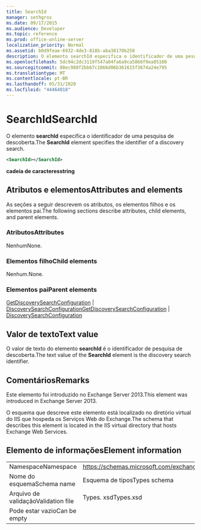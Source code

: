 ```yaml
---
title: SearchId
manager: sethgros
ms.date: 09/17/2015
ms.audience: Developer
ms.topic: reference
ms.prod: office-online-server
localization_priority: Normal
ms.assetid: b0d9feae-6932-4de3-818b-aba38170b258
description: O elemento searchId especifica o identificador de uma pesquisa de descoberta.
ms.openlocfilehash: 5dc94c2dc3119f547a04fa6a9ca5866f9ea05100
ms.sourcegitcommit: 88ec988f2bb67c1866d06b361615f3674a24e795
ms.translationtype: MT
ms.contentlocale: pt-BR
ms.lasthandoff: 05/31/2020
ms.locfileid: "44464018"
---
```

# <a name="searchid"></a><span data-ttu-id="818aa-103">SearchId</span><span class="sxs-lookup"><span data-stu-id="818aa-103">SearchId</span></span>

<span data-ttu-id="818aa-104">O elemento **searchId** especifica o identificador de uma pesquisa de descoberta.</span><span class="sxs-lookup"><span data-stu-id="818aa-104">The **SearchId** element specifies the identifier of a discovery search.</span></span> 
  
```XML
<SearchId></SearchId>
```

 <span data-ttu-id="818aa-105">**cadeia de caracteres**</span><span class="sxs-lookup"><span data-stu-id="818aa-105">**string**</span></span>
## <a name="attributes-and-elements"></a><span data-ttu-id="818aa-106">Atributos e elementos</span><span class="sxs-lookup"><span data-stu-id="818aa-106">Attributes and elements</span></span>

<span data-ttu-id="818aa-107">As seções a seguir descrevem os atributos, os elementos filhos e os elementos pai.</span><span class="sxs-lookup"><span data-stu-id="818aa-107">The following sections describe attributes, child elements, and parent elements.</span></span>
  
### <a name="attributes"></a><span data-ttu-id="818aa-108">Atributos</span><span class="sxs-lookup"><span data-stu-id="818aa-108">Attributes</span></span>

<span data-ttu-id="818aa-109">Nenhum</span><span class="sxs-lookup"><span data-stu-id="818aa-109">None.</span></span>
  
### <a name="child-elements"></a><span data-ttu-id="818aa-110">Elementos filho</span><span class="sxs-lookup"><span data-stu-id="818aa-110">Child elements</span></span>

<span data-ttu-id="818aa-111">Nenhum.</span><span class="sxs-lookup"><span data-stu-id="818aa-111">None.</span></span>
  
### <a name="parent-elements"></a><span data-ttu-id="818aa-112">Elementos pai</span><span class="sxs-lookup"><span data-stu-id="818aa-112">Parent elements</span></span>

<span data-ttu-id="818aa-113">[GetDiscoverySearchConfiguration](getdiscoverysearchconfiguration.md)  |  [DiscoverySearchConfiguration](discoverysearchconfiguration.md)</span><span class="sxs-lookup"><span data-stu-id="818aa-113">[GetDiscoverySearchConfiguration](getdiscoverysearchconfiguration.md) | [DiscoverySearchConfiguration](discoverysearchconfiguration.md)</span></span>
  
## <a name="text-value"></a><span data-ttu-id="818aa-114">Valor de texto</span><span class="sxs-lookup"><span data-stu-id="818aa-114">Text value</span></span>

<span data-ttu-id="818aa-115">O valor de texto do elemento **searchId** é o identificador de pesquisa de descoberta.</span><span class="sxs-lookup"><span data-stu-id="818aa-115">The text value of the **SearchId** element is the discovery search identifier.</span></span> 
  
## <a name="remarks"></a><span data-ttu-id="818aa-116">Comentários</span><span class="sxs-lookup"><span data-stu-id="818aa-116">Remarks</span></span>

<span data-ttu-id="818aa-117">Este elemento foi introduzido no Exchange Server 2013.</span><span class="sxs-lookup"><span data-stu-id="818aa-117">This element was introduced in Exchange Server 2013.</span></span>
  
<span data-ttu-id="818aa-118">O esquema que descreve este elemento está localizado no diretório virtual do IIS que hospeda os Serviços Web do Exchange.</span><span class="sxs-lookup"><span data-stu-id="818aa-118">The schema that describes this element is located in the IIS virtual directory that hosts Exchange Web Services.</span></span>
  
## <a name="element-information"></a><span data-ttu-id="818aa-119">Elemento de informações</span><span class="sxs-lookup"><span data-stu-id="818aa-119">Element information</span></span>

|||
|:-----|:-----|
|<span data-ttu-id="818aa-120">Namespace</span><span class="sxs-lookup"><span data-stu-id="818aa-120">Namespace</span></span>  <br/> |https://schemas.microsoft.com/exchange/services/2006/types  <br/> |
|<span data-ttu-id="818aa-121">Nome do esquema</span><span class="sxs-lookup"><span data-stu-id="818aa-121">Schema name</span></span>  <br/> |<span data-ttu-id="818aa-122">Esquema de tipos</span><span class="sxs-lookup"><span data-stu-id="818aa-122">Types schema</span></span>  <br/> |
|<span data-ttu-id="818aa-123">Arquivo de validação</span><span class="sxs-lookup"><span data-stu-id="818aa-123">Validation file</span></span>  <br/> |<span data-ttu-id="818aa-124">Types. xsd</span><span class="sxs-lookup"><span data-stu-id="818aa-124">Types.xsd</span></span>  <br/> |
|<span data-ttu-id="818aa-125">Pode estar vazio</span><span class="sxs-lookup"><span data-stu-id="818aa-125">Can be empty</span></span>  <br/> ||
   

